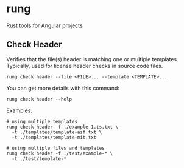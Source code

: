 # rung

Rust tools for Angular projects

## Check Header

Verifies that the file(s) header is matching one or multiple templates.
Typically, used for license header checks in source code files.

```shell
rung check header --file <FILE>... --template <TEMPLATE>...
```

You can get more details with this command:

```shell
rung check header --help
```

Examples:

```shell
# using multiple templates
rung check header -f ./example-1.ts.txt \
  -t ./templates/template-asf.txt \ 
  -t ./templates/template-mit.txt
  
# using multiple files and templates
rung check header -f ./test/example-* \
  -t ./test/template-*
```
